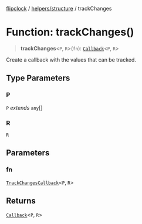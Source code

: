 [flipclock](../../../index.md) / [helpers/structure](../index.md) / trackChanges

# Function: trackChanges()

> **trackChanges**\<`P`, `R`\>(`fn`): [`Callback`](../type-aliases/Callback.md)\<`P`, `R`\>

Create a callback with the values that can be tracked.

## Type Parameters

### P

`P` *extends* `any`[]

### R

`R`

## Parameters

### fn

[`TrackChangesCallback`](../type-aliases/TrackChangesCallback.md)\<`P`, `R`\>

## Returns

[`Callback`](../type-aliases/Callback.md)\<`P`, `R`\>
